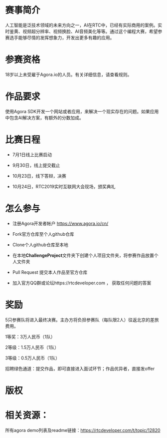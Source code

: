 
# 赛事简介

人工智能是泛技术领域的未来方向之一，AI在RTC中，已经有实际商用的案例。实时鉴黄、视频超分辨率、视频换脸、AI音频美化等等。通过这个编程大赛，希望参赛选手能够尽情的发挥想象力，开发出更多有趣的应用。

# 参赛资格

18岁以上未受雇于Agora.io的人员。有关详细信息，请查看规则。

# 作品要求

使用Agora SDK开发一个网站或者应用，来解决一个现实存在的问题。如果应用中包含AI解决方案，有额外的分数加成。

# 比赛日程

* 7月1日线上比赛启动

* 9月30日，线上提交截止

* 10月23日，线下答辩，决赛

* 10月24日，RTC2019实时互联网大会现场，颁奖典礼

# 怎么参与

* 注册Agora开发者帐户 https://www.agora.io/cn/

* Fork官方仓库至个人github仓库

* Clone个人github仓库至本地

* 在本地**ChallengeProject**文件夹下创建个人项目文件夹，将参赛作品放置个人文件夹

* Pull Request 提交本人作品至官方仓库

* 加入官方QQ群或论坛https://rtcdeveloper.com ， 获取任何问题的答案


# 奖励

5只参赛队将进入最终决赛。主办方将负担参赛队（每队限2人）往返北京的差旅费用。

1等奖：3万人民币（1队）

2等级：1.5万人民币（1队）

3等级：0.5万人民币（1队）

招聘绿色通道：提交作品，即可直接进入面试环节；作品优异者，直接发offer

# 版权

# 相关资源：
所有agora demo列表及readme链接：https://rtcdeveloper.com/t/topic/12820
